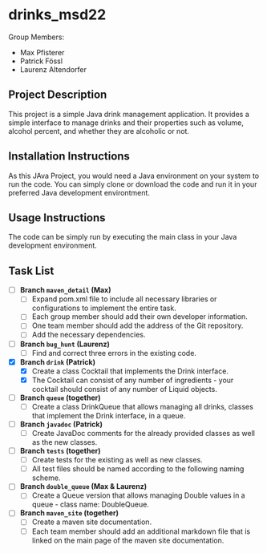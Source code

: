 # drinks_msd22

Group Members:
- Max Pfisterer
- Patrick Fössl
- Laurenz Altendorfer
## Project Description 

This project is a simple Java drink management application. It provides a simple interface to manage drinks and their properties such as volume, alcohol percent, and whether they are alcoholic or not.

## Installation Instructions

As this JAva Project, you would need a Java environment on your system to run the code. You can simply clone or download the code and run it in your preferred Java development environtment.

## Usage Instructions

The code can be simply run by executing the main class in your Java development environment.

## Task List

- [ ] **Branch `maven_detail` (Max)**
  - [ ] Expand pom.xml file to include all necessary libraries or configurations to implement the entire task.
  - [ ] Each group member should add their own developer information.
  - [ ] One team member should add the address of the Git repository.
  - [ ] Add the necessary dependencies.
  
- [ ] **Branch `bug_hunt` (Laurenz)**
  - [ ] Find and correct three errors in the existing code.
  
- [x] **Branch `drink` (Patrick)**
  - [x] Create a class Cocktail that implements the Drink interface.
  - [x] The Cocktail can consist of any number of ingredients - your cocktail should consist of any number of Liquid objects.
- [ ] **Branch `queue` (together)**
  - [ ] Create a class DrinkQueue that allows managing all drinks, classes that implement the Drink interface, in a queue.

- [ ] **Branch `javadoc` (Patrick)**
  - [ ] Create JavaDoc comments for the already provided classes as well as the new classes.

- [ ] **Branch `tests` (together)**
  - [ ] Create tests for the existing as well as new classes.
  - [ ] All test files should be named according to the following naming scheme.

- [ ] **Branch `double_queue` (Max & Laurenz)**
  - [ ] Create a Queue version that allows managing Double values in a queue - class name: DoubleQueue.

- [ ] **Branch `maven_site` (together)**
  - [ ] Create a maven site documentation.
  - [ ] Each team member should add an additional markdown file that is linked on the main page of the maven site documentation.